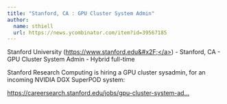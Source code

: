 ```yaml
---
title: "Stanford, CA : GPU Cluster System Admin"
author:
  name: sthiell
  url: https://news.ycombinator.com/item?id=39567185
---
```

Stanford University (<a href="https:&#x2F;&#x2F;www.stanford.edu&#x2F;" rel="nofollow">https:&#x2F;&#x2F;www.stanford.edu&#x2F;</a>) - Stanford, CA - GPU Cluster System Admin - Hybrid full-time

Stanford Research Computing is hiring a GPU cluster sysadmin, for an incoming NVIDIA DGX SuperPOD system:

<a href="https:&#x2F;&#x2F;careersearch.stanford.edu&#x2F;jobs&#x2F;gpu-cluster-system-admin-24280" rel="nofollow">https:&#x2F;&#x2F;careersearch.stanford.edu&#x2F;jobs&#x2F;gpu-cluster-system-ad...</a>
